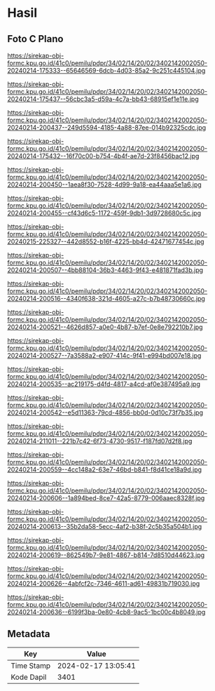 # Hasil

## Foto C Plano

https://sirekap-obj-formc.kpu.go.id/41c0/pemilu/pdpr/34/02/14/20/02/3402142002050-20240214-175333--65646569-6dcb-4d03-85a2-9c251c445104.jpg

https://sirekap-obj-formc.kpu.go.id/41c0/pemilu/pdpr/34/02/14/20/02/3402142002050-20240214-175437--56cbc3a5-d59a-4c7a-bb43-68915ef1e11e.jpg

https://sirekap-obj-formc.kpu.go.id/41c0/pemilu/pdpr/34/02/14/20/02/3402142002050-20240214-200437--249d5594-4185-4a88-87ee-014b92325cdc.jpg

https://sirekap-obj-formc.kpu.go.id/41c0/pemilu/pdpr/34/02/14/20/02/3402142002050-20240214-175432--16f70c00-b754-4b4f-ae7d-23f8456bac12.jpg

https://sirekap-obj-formc.kpu.go.id/41c0/pemilu/pdpr/34/02/14/20/02/3402142002050-20240214-200450--1aea8f30-7528-4d99-9a18-ea44aaa5e1a6.jpg

https://sirekap-obj-formc.kpu.go.id/41c0/pemilu/pdpr/34/02/14/20/02/3402142002050-20240214-200455--cf43d6c5-1172-459f-9db1-3d9728680c5c.jpg

https://sirekap-obj-formc.kpu.go.id/41c0/pemilu/pdpr/34/02/14/20/02/3402142002050-20240215-225327--442d8552-b16f-4225-bb4d-42471677454c.jpg

https://sirekap-obj-formc.kpu.go.id/41c0/pemilu/pdpr/34/02/14/20/02/3402142002050-20240214-200507--4bb88104-36b3-4463-9f43-e481871fad3b.jpg

https://sirekap-obj-formc.kpu.go.id/41c0/pemilu/pdpr/34/02/14/20/02/3402142002050-20240214-200516--4340f638-321d-4605-a27c-b7b48730660c.jpg

https://sirekap-obj-formc.kpu.go.id/41c0/pemilu/pdpr/34/02/14/20/02/3402142002050-20240214-200521--4626d857-a0e0-4b87-b7ef-0e8e792210b7.jpg

https://sirekap-obj-formc.kpu.go.id/41c0/pemilu/pdpr/34/02/14/20/02/3402142002050-20240214-200527--7a3588a2-e907-414c-9f41-e994bd007e18.jpg

https://sirekap-obj-formc.kpu.go.id/41c0/pemilu/pdpr/34/02/14/20/02/3402142002050-20240214-200535--ac219175-d4fd-4817-a4cd-af0e387495a9.jpg

https://sirekap-obj-formc.kpu.go.id/41c0/pemilu/pdpr/34/02/14/20/02/3402142002050-20240214-200542--e5d11363-79cd-4856-bb0d-0d10c73f7b35.jpg

https://sirekap-obj-formc.kpu.go.id/41c0/pemilu/pdpr/34/02/14/20/02/3402142002050-20240214-211011--221b7c42-6f73-4730-9517-f187fd07d2f8.jpg

https://sirekap-obj-formc.kpu.go.id/41c0/pemilu/pdpr/34/02/14/20/02/3402142002050-20240214-200559--4cc148a2-63e7-46bd-b841-f8d41ce18a9d.jpg

https://sirekap-obj-formc.kpu.go.id/41c0/pemilu/pdpr/34/02/14/20/02/3402142002050-20240214-200606--1a894bed-8ce7-42a5-8779-006aaec8328f.jpg

https://sirekap-obj-formc.kpu.go.id/41c0/pemilu/pdpr/34/02/14/20/02/3402142002050-20240214-200613--35b2da58-5ecc-4af2-b38f-2c5b35a504b1.jpg

https://sirekap-obj-formc.kpu.go.id/41c0/pemilu/pdpr/34/02/14/20/02/3402142002050-20240214-200619--862549b7-9e81-4867-b814-7d8510d44623.jpg

https://sirekap-obj-formc.kpu.go.id/41c0/pemilu/pdpr/34/02/14/20/02/3402142002050-20240214-200626--4abfcf2c-7346-4611-ad61-49831b719030.jpg

https://sirekap-obj-formc.kpu.go.id/41c0/pemilu/pdpr/34/02/14/20/02/3402142002050-20240214-200636--6199f3ba-0e80-4cb8-9ac5-1bc00c4b8049.jpg


## Metadata

| Key        | Value               |
| ---------- | ------------------- |
| Time Stamp | 2024-02-17 13:05:41 |
| Kode Dapil | 3401                |



